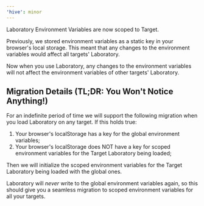 ```yaml
---
'hive': minor
---
```


Laboratory Environment Variables are now scoped to Target.

Previously, we stored environment variables as a static key in your browser's local storage. This meant that any changes to the environment variables would affect all targets' Laboratory.

Now when you use Laboratory, any changes to the environment variables will not affect the environment variables of other targets' Laboratory.

## Migration Details (TL;DR: You Won't Notice Anything!)

For an indefinite period of time we will support the following migration when you load Laboratory on any target. If this holds true:

1. Your browser's localStorage has a key for the global environment variables;
2. Your browser's localStorage does NOT have a key for scoped environment variables for the Target Laboratory being loaded;

Then we will initialize the scoped environment variables for the Target Laboratory being loaded with the global ones.

Laboratory will _never_ write to the global environment variables again, so this should give you a seamless migration to scoped environment variables for all your targets.
